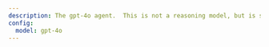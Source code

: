 ```yaml
---
description: The gpt-4o agent.  This is not a reasoning model, but is smart and can think well.  It has good tone of response, very good at summarizing, and has good general knowledge.
config:
  model: gpt-4o
---
```

